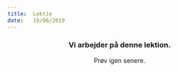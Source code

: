 ```yaml
---
title:  Lektie
date:   19/06/2019
---
```


### <center>Vi arbejder på denne lektion.</center>
<center>Prøv igen senere.</center>